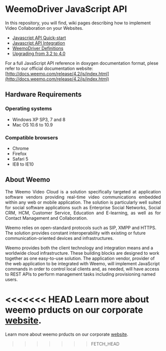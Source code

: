 # WeemoDriver JavaScript API


In this repository, you will find, wiki pages describing how to implement Video Collaboration on your Websites.

- [Javascript API Quick-start](quickstart.md)
- [Javascript API Integration](integration.md)
- [WeemoDriver Definitions](naming.md)
- [Upgrading from 3.2 to 4.0](upgrade32.md)

For a full JavaScript API reference in doxygen documentation format, plese refer to our official documentation website: [http://docs.weemo.com/release/4.2/js/index.html](http://docs.weemo.com/release/4.2/js/index.html)

## Hardware Requirements

### Operating systems
* Windows XP SP3, 7 and 8 <br/>
* Mac OS 10.6 to 10.9

### Compatible browsers
* Chrome <br/>
* Firefox <br/>
* Safari 5  <br/>
* IE8 to IE10 


## About Weemo

<p align="justify">
The Weemo Video Cloud is a solution specifically targeted at application software vendors providing real-time video communications embedded within any web or mobile application. The solution is particularly well suited for social software applications such as Enterprise Social Networks, Social CRM, HCM, Customer Service, Education and E-learning, as well as for Contact Management and Collaboration.
</p>
<p align="justify">

Weemo relies on open-standard protocols such as SIP, XMPP and HTTPS. The solution provides constant interoperability with existing or future communication-oriented devices and infrastructures.
</p>
<p align="justify">

Weemo provides both the client technology and integration means and a worldwide cloud infrastructure. These building blocks are designed to work together as one easy-to-use solution. The application vendor, provider of the web application to be integrated with Weemo, will implement JavaScript commands in order to control local clients and, as needed, will have access to REST APIs to perform management tasks including provisioning named users.
</p>

<<<<<<< HEAD
Learn more about weemo prducts on our corporate <a href="http://www.weemo.com">website</a>.
=======
Learn more about weemo prducts on our corporate <a href="http://www.weemo.com">website</a>.
>>>>>>> FETCH_HEAD
